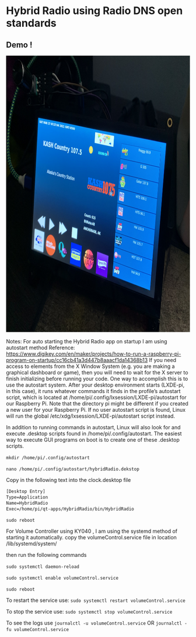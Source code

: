  # Hybrid Radio using Radio DNS open standards
 
 ## Demo !
<a href="https://youtu.be/YWIrvwGKtt0" target="_blank">
<img src="Image1.jpeg" alt="Demo video" width="1008" height="756"/></a>
 
 Notes:
 For auto starting the Hybrid Radio app on startup I am using autostart method
 Reference: https://www.digikey.com/en/maker/projects/how-to-run-a-raspberry-pi-program-on-startup/cc16cb41a3d447b8aaacf1da14368b13
 If you need access to elements from the X Window System (e.g. you are making a graphical dashboard or game),
 then you will need to wait for the X server to finish initializing before running your code. One way to 
 accomplish this is to use the autostart system.
 After your desktop environment starts (LXDE-pi, in this case), it runs whatever commands it finds in the profile’s autostart script,
 which is located at /home/pi/.config/lxsession/LXDE-pi/autostart for our Raspberry Pi. Note that the directory pi might be different
 if you created a new user for your Raspberry Pi.
 If no user autostart script is found, Linux will run the global /etc/xdg/lxsession/LXDE-pi/autostart script instead.

In addition to running commands in autostart, Linux will also look for and execute .desktop scripts found in /home/pi/.config/autostart.
The easiest way to execute GUI programs on boot is to create one of these .desktop scripts.


`mkdir /home/pi/.config/autostart`

`nano /home/pi/.config/autostart/hybridRadio.dekstop`

Copy in the following text into the clock.desktop file

```
[Desktop Entry]
Type=Application
Name=HybridRadio
Exec=/home/pi/qt-apps/HybridRadio/bin/HybridRadio
```

`sudo reboot`


For Volume Controller using KY040 , I am using the systemd method of starting it automatically.
copy the volumeControl.service file in location /lib/systemd/system/

then run the following commands

`sudo systemctl daemon-reload`

`sudo systemctl enable volumeControl.service`

`sudo reboot`

To restart the service use:
`sudo systemctl restart volumeControl.service`

To stop the service use:
`sudo systemctl stop volumeControl.service`

To see the logs use
`journalctl -u volumeControl.service`
OR
`journalctl -fu volumeControl.service`
